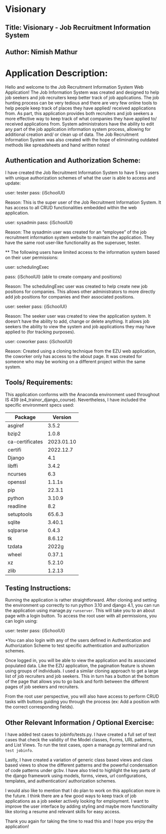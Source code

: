 # Visionary

## Title: Visionary - Job Recruitment Information System

## Author: Nimish Mathur

# Application Description:
Hello and welcome to the Job Recruitment Information System Web Application! The Job Information System was created and designed to help job seekers and job recruiters keep better track of job applications. The job hunting process can be very tedious and there are very few online tools to help people keep track of places they have applied/ received applications from. As part, this application provides both recruiters and job seekers a more effective way to keep track of what companies they have applied to/ received applications from. System administrators have the ability to edit any part of the job application information system process, allowing for additional creation and/ or clean up of data. The Job Recruitment Information System was also created with the hope of eliminating outdated methods like spreadsheets and hand written notes!

## Authentication and Authorization Scheme: 
I have created the Job Recruitment Information System to have 5 key users with unique authorization schemes of what the user is able to access and update:

user: tester
pass: {iSchoolUI}

Reason: This is the super user of the Job Recruitment Information System. It has access to all CRUD functionalities embedded within the web application. 

user: sysadmin
pass: {iSchoolUI}

Reason: The sysadmin user was created for an “employee” of the job recruitment information system website to maintain the application. They have the same root user-like functionality as the superuser, tester.

** The following users have limited access to the information system based on their user permissions: 

user: schedulingExec

pass: {iSchoolUI}
	(able to create company and positions)

Reason: The schedulingExec user was created to help create new job positions for companies. This allows other administrators to more directly add job positions for companies and their associated positions.

user: seeker
pass: {iSchoolUI}

Reason: The seeker user was created to view the application system. It doesn’t have the ability to add, change or delete anything. It allows job seekers the ability to view the system and job applications they may have applied to (for tracking purposes).


user: coworker
pass: {iSchoolUI}

Reason: Created using a cloning technique from the EZU web application, the coworker only has access to the about page. It was created for someone who may be working on a different project within the same system.


## Tools/ Requirements: 
This application conforms with the Anaconda environment used throughout IS 439 (e4_trainor_django_course). Nevertheless, I have included the specific environment specs used:

| Package      | Version |
|-----------------|------------|
| asgiref         | 3.5.2      |
| bzip2           | 1.0.8      |
| ca-certificates | 2023.01.10 |
| certifi         | 2022.12.7  |
| Django          | 4.1       |
| libffi          | 3.4.2         |
| ncurses         | 6.3       |
| openssl         | 1.1.1s  |
| pip             | 22.3.1     |
| python          | 3.10.9  |
| readline        | 8.2        |
| setuptools      | 65.6.3 |
| sqlite          | 3.40.1    |
| sqlparse        | 0.4.3   |
| tk              | 8.6.12      |
| tzdata          | 2022g   |
| wheel           | 0.37.1  |
| xz              | 5.2.10     |
| zlib            | 1.2.13     |

## Testing Instructions: 
Running the application is rather straightforward. After cloning and setting the environment up correctly to run python 3.10 and django 4.1, you can run the application using manage.py `runserver`. This will take you to an about page with a login button. To access the root user with all permissions, you can login using: 

user: tester
pass: {iSchoolUI}

*You can also login with any of the users defined in Authentication and Authorization Scheme to test specific authentication and authorization schemes.

Once logged in, you will be able to view the application and its associated populated data. Like the EZU application, the pagination feature is shown using groups of individuals. I used a similar cloning approach to get a large list of job recruiters and job seekers. This in turn has a button at the bottom of the page that allows you to go back and forth between the different pages of job seekers and recruiters.

From the root user perspective, you will also have access to perform CRUD tasks with buttons guiding you through the process (ex: Add a position with the correct corresponding fields). 

## Other Relevant Information / Optional Exercise: 
I have added test cases to jobinfo/tests.py. I have created a full set of test cases that check the validity of the Model classes, Forms, URL patterns, and List Views. To run the test cases, open a manage.py terminal and run `test jobinfo`. 

Lastly, I have created a variation of generic class based views and class based views to show the different patterns and the powerful condensation of code patterns under gcbv. I have also tried to highlight the key parts of the django framework using models, forms, views, url configurations, templates, and authentication/ authorization schemes.

I would also like to mention that I do plan to work on this application more in the future. I think there are a few good ways to keep track of job applications as a job seeker actively looking for employment. I want to improve the user interface by adding styling and maybe more functionality like storing a resume and relevant skills for easy access.

Thank you again for taking the time to read this and I hope you enjoy the application!


